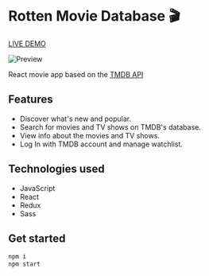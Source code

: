 # Rotten Movie Database 🎬

[LIVE DEMO](https://rottenmoviedatabase-57162.web.app/home)

![Preview](https://i.imgur.com/O89eAYp.png)

React movie app based on the [TMDB API](https://www.themoviedb.org/)

## Features

- Discover what's new and popular.
- Search for movies and TV shows on TMDB's database.
- View info about the movies and TV shows.
- Log In with TMDB account and manage watchlist.

## Technologies used

- JavaScript
- React
- Redux
- Sass

## Get started

```bash
npm i
npm start
```

